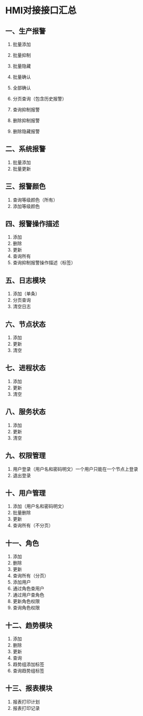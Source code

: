 # HMI对接接口汇总

## 一、生产报警

1. 批量添加

   
   
2. 批量抑制

3. 批量隐藏

4. 批量确认

5. 全部确认

6. 分页查询（包含历史报警）

7. 查询抑制报警

8. 删除抑制报警

9. 删除隐藏报警

## 二、系统报警

1. 批量添加
2. 批量更新

## 三、报警颜色

1. 查询等级颜色（所有）
2. 添加等级颜色

## 四、报警操作描述

1. 添加
2. 删除
3. 更新
4. 查询所有
5. 查询抑制报警操作描述（标签）

## 五、日志模块

1. 添加（单条）
2. 分页查询
3. 清空日志

## 六、节点状态

1. 添加
2. 更新
3. 清空

## 七、进程状态

1. 添加
2. 更新
3. 清空

## 八、服务状态

1. 添加
2. 更新
3. 清空

## 九、权限管理

1. 用户登录（用户名和密码明文）一个用户只能在一个节点上登录
2. 退出登录

## 十、用户管理

1. 添加（用户名和密码明文）
2. 批量删除
3. 更新
4. 查询所有（不分页）

## 十一、角色

1. 添加
2. 删除
3. 更新
4. 查询所有（分页）
5. 添加用户
6. 通过角色查用户
7. 通过用户查角色
8. 更新角色权限
9. 查询角色权限

## 十二、趋势模块

1. 添加
2. 删除
3. 更新
4. 查询
5. 趋势组添加标签
6. 查询趋势组标签

## 十三、报表模块

1. 报表打印计划
2. 报表打印记录